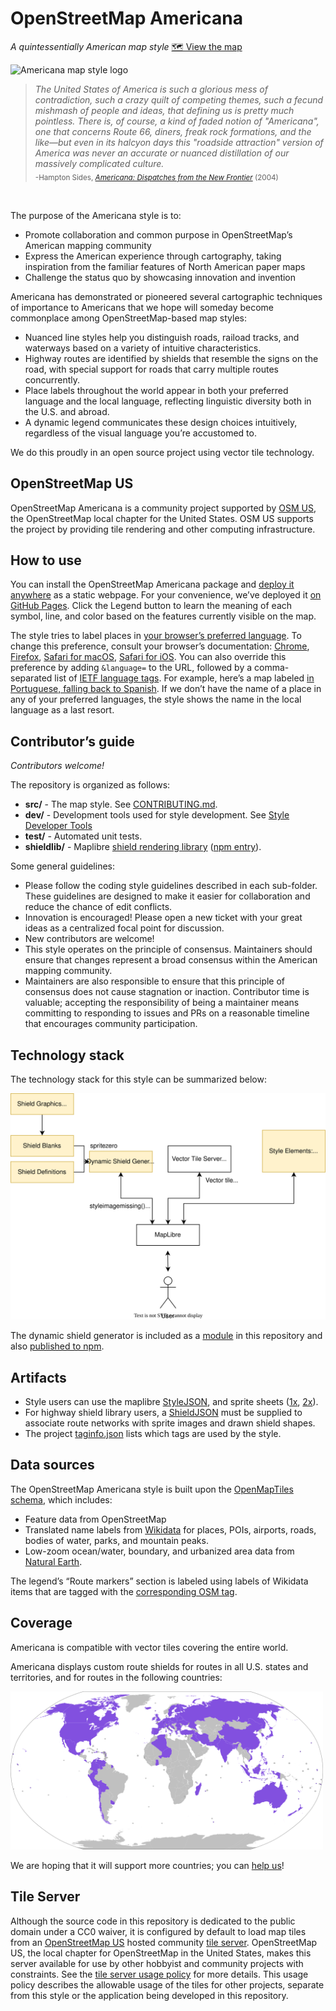 # OpenStreetMap Americana

_A quintessentially American map style_ [🗺 View the map](https://americanamap.org/)

<img src="doc-img/osm-americana-logo.png" alt="Americana map style logo" width="200"/>

> _The United States of America is such a glorious mess of contradiction, such a crazy quilt of competing themes, such a fecund mishmash of people and ideas, that defining us is pretty much pointless. There is, of course, a kind of faded notion of "Americana", one that concerns Route 66, diners, freak rock formations, and the like—but even in its halcyon days this "roadside attraction" version of America was never an accurate or nuanced distillation of our massively complicated culture._ <br/><sub>-Hampton Sides, <i>[Americana: Dispatches from the New Frontier](<https://en.wikipedia.org/wiki/Americana_(Sides_book)>)</i> (2004)</sub>

<br />

The purpose of the Americana style is to:

- Promote collaboration and common purpose in OpenStreetMap’s American mapping community
- Express the American experience through cartography, taking inspiration from the familiar features of North American paper maps
- Challenge the status quo by showcasing innovation and invention

Americana has demonstrated or pioneered several cartographic techniques of importance to Americans that we hope will someday become commonplace among OpenStreetMap-based map styles:

- Nuanced line styles help you distinguish roads, raiload tracks, and waterways based on a variety of intuitive characteristics.
- Highway routes are identified by shields that resemble the signs on the road, with special support for roads that carry multiple routes concurrently.
- Place labels throughout the world appear in both your preferred language and the local language, reflecting linguistic diversity both in the U.S. and abroad.
- A dynamic legend communicates these design choices intuitively, regardless of the visual language you’re accustomed to.

We do this proudly in an open source project using vector tile technology.

## OpenStreetMap US

OpenStreetMap Americana is a community project supported by [OSM US](https://openstreetmap.us), the OpenStreetMap local chapter for the United States. OSM US supports the project by providing tile rendering and other computing infrastructure.

## How to use

You can install the OpenStreetMap Americana package and [deploy it anywhere](CONTRIBUTING.md#Production%20builds) as a static webpage. For your convenience, we’ve deployed it [on GitHub Pages](https://americanamap.org/). Click the Legend button to learn the meaning of each symbol, line, and color based on the features currently visible on the map.

The style tries to label places in [your browser’s preferred language](https://www.w3.org/International/questions/qa-lang-priorities). To change this preference, consult your browser’s documentation: [Chrome](https://support.google.com/chrome/answer/173424), [Firefox](https://support.mozilla.org/en-US/kb/use-firefox-another-language), [Safari for macOS](https://support.apple.com/guide/mac-help/change-the-system-language-mh26684/mac), [Safari for iOS](https://support.apple.com/en-us/HT204031). You can also override this preference by adding `&language=` to the URL, followed by a comma-separated list of [IETF language tags](https://www.w3.org/International/articles/language-tags/). For example, here’s a map labeled [in Portuguese, falling back to Spanish](https://americanamap.org/#language=pt,es). If we don’t have the name of a place in any of your preferred languages, the style shows the name in the local language as a last resort.

## Contributor’s guide

_Contributors welcome!_

The repository is organized as follows:

- **src/** - The map style. See [CONTRIBUTING.md](CONTRIBUTING.md).
- **dev/** - Development tools used for style development. See [Style Developer Tools](dev/README.md)
- **test/** - Automated unit tests.
- **shieldlib/** - Maplibre [shield rendering library](shieldlib/README.md) ([npm entry](https://www.npmjs.com/package/@americana/maplibre-shield-generator?activeTab=readme)).

Some general guidelines:

- Please follow the coding style guidelines described in each sub-folder. These guidelines are designed to make it easier for collaboration and reduce the chance of edit conflicts.
- Innovation is encouraged! Please open a new ticket with your great ideas as a centralized focal point for discussion.
- New contributors are welcome!
- This style operates on the principle of consensus. Maintainers should ensure that changes represent a broad consensus within the American mapping community.
- Maintainers are also responsible to ensure that this principle of consensus does not cause stagnation or inaction. Contributor time is valuable; accepting the responsibility of being a maintainer means committing to responding to issues and PRs on a reasonable timeline that encourages community participation.

## Technology stack

The technology stack for this style can be summarized below:

<img src="doc-img/architecture.drawio.svg" alt="Americana technology stack" />

The dynamic shield generator is included as a [module](shieldlib/README.md) in this repository and also [published to npm](https://www.npmjs.com/package/@americana/maplibre-shield-generator).

## Artifacts

- Style users can use the maplibre [StyleJSON](https://americanamap.org/style.json), and sprite sheets ([1x](https://americanamap.org/sprites/sprite.png), [2x](https://americanamap.org/sprites/sprite@2x.png)).
- For highway shield library users, a [ShieldJSON](https://americanamap.org/shields.json) must be supplied to associate route networks with sprite images and drawn shield shapes.
- The project [taginfo.json](https://americanamap.org/taginfo.json) lists which tags are used by the style.

## Data sources

The OpenStreetMap Americana style is built upon the [OpenMapTiles schema](https://openmaptiles.org/schema/), which includes:

- Feature data from OpenStreetMap
- Translated name labels from [Wikidata](https://www.wikidata.org/wiki/Wikidata:Main_Page) for places, POIs, airports, roads, bodies of water, parks, and mountain peaks.
- Low-zoom ocean/water, boundary, and urbanized area data from [Natural Earth](https://www.naturalearthdata.com/).

The legend’s “Route markers” section is labeled using labels of Wikidata items that are tagged with the [corresponding OSM tag](https://www.wikidata.org/wiki/Property:P1282).

## Coverage

Americana is compatible with vector tiles covering the entire world.

Americana displays custom route shields for routes in all U.S. states and territories, and for routes in the following countries:

<img src="doc-img/shield_map_world.svg" width="500" alt="Countries">

We are hoping that it will support more countries; you can [help us](https://github.com/osm-americana/openstreetmap-americana/projects/1)!

## Tile Server

Although the source code in this repository is dedicated to the public domain under a CC0 waiver, it is configured by default to load map tiles from an [OpenStreetMap US](https://www.openstreetmap.us/) hosted community [tile server](https://tile.ourmap.us). OpenStreetMap US, the local chapter for OpenStreetMap in the United States, makes this server available for use by other hobbyist and community projects with constraints. See the [tile server usage policy](https://tile.ourmap.us/usage.html) for more details. This usage policy describes the allowable usage of the tiles for other projects, separate from this style or the application being developed in this repository.
